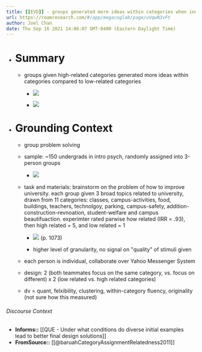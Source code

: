 ```yaml
---
title: [[EVD]] - groups generated more ideas within categories when individuals were given high-related (vs. low-related) categories - [[@baruahCategoryAssignmentRelatedness2011]]
url: https://roamresearch.com/#/app/megacoglab/page/uVqwN3vFt
author: Joel Chan
date: Thu Sep 16 2021 14:06:07 GMT-0400 (Eastern Daylight Time)
---
```


- # Summary

    - groups given high-related categories generated more ideas within categories compared to low-related categories

        - ![](https://firebasestorage.googleapis.com/v0/b/firescript-577a2.appspot.com/o/imgs%2Fapp%2Fmegacoglab%2FHR34LZ7Fon.png?alt=media&token=6b2f637e-3d71-4498-801c-d0f6b6f1abd1)

        - ![](https://firebasestorage.googleapis.com/v0/b/firescript-577a2.appspot.com/o/imgs%2Fapp%2Fmegacoglab%2FM1nike1-PS.png?alt=media&token=3cb6e101-120f-49c0-ad0f-f83945c8e0da)
- # Grounding Context

    - group problem solving

    - sample: ~150 undergrads in intro psych, randomly assigned into 3-person groups

        - ![](https://firebasestorage.googleapis.com/v0/b/firescript-577a2.appspot.com/o/imgs%2Fapp%2Fmegacoglab%2FPJwNROQNls.png?alt=media&token=4b9fba5b-e76f-4bae-ac19-6869946de6a6)

    - task and materials: brainstorm on the problem of how to improve university. each group given 3 broad topics related to university, drawn from 11 categories: classes, campus-activities, food, buildings, teachers, technolgoy, parking, campus-safety, addition-construction-revnoation, student-welfare and campus beautifuaction. experimter rated parwise how related (IRR = .93), then high related = 5, and low related = 1

        - ![](https://firebasestorage.googleapis.com/v0/b/firescript-577a2.appspot.com/o/imgs%2Fapp%2Fmegacoglab%2FwGd1r7WMaa.png?alt=media&token=17882214-bf25-4a9d-b170-7fc80269f22a) (p. 1073)

        - higher level of granularity, no signal on "quality" of stimuli given

    - each person is individual, collaborate over Yahoo Messenger System

    - design: 2 (both teammates focus on the same category, vs. focus on different) x 2 (low related vs. high related categories)

    - dv = quant, felxibility, clustering, within-category fluency, originality (not sure how this measured)

###### Discourse Context

- **Informs::** [[QUE - Under what conditions do diverse initial examples lead to better final design solutions]]
- **FromSource::** [[@baruahCategoryAssignmentRelatedness2011]]
